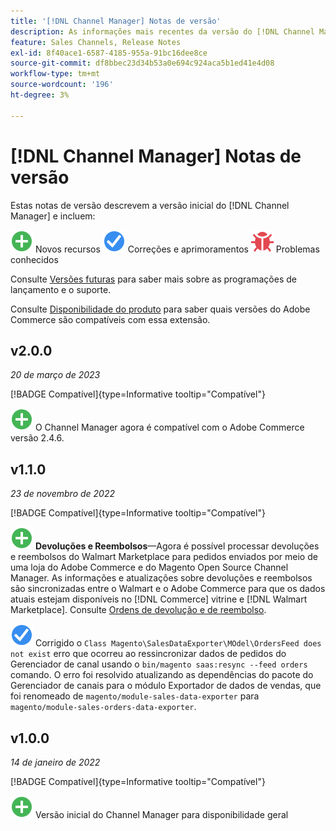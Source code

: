 ```yaml
---
title: '[!DNL Channel Manager] Notas de versão'
description: As informações mais recentes da versão do [!DNL Channel Manager] do Adobe Commerce.
feature: Sales Channels, Release Notes
exl-id: 8f40ace1-6587-4185-955a-91bc16dee8ce
source-git-commit: df8bbec23d34b53a0e694c924aca5b1ed41e4d08
workflow-type: tm+mt
source-wordcount: '196'
ht-degree: 3%

---
```


# [!DNL Channel Manager] Notas de versão

Estas notas de versão descrevem a versão inicial do [!DNL Channel Manager] e incluem:

![Novo](../assets/new.svg) Novos recursos
![Problema corrigido](../assets/fix.svg) Correções e aprimoramentos
![Problema conhecido](../assets/bug.svg) Problemas conhecidos

Consulte [Versões futuras](https://experienceleague.adobe.com/docs/commerce-operations/release/planning/schedule.html) para saber mais sobre as programações de lançamento e o suporte.

Consulte [Disponibilidade do produto](https://experienceleague.adobe.com/docs/commerce-operations/release/product-availability.html) para saber quais versões do Adobe Commerce são compatíveis com essa extensão.

## v2.0.0

*20 de março de 2023*

[!BADGE Compatível]{type=Informative tooltip="Compatível"}

![Novo](../assets/new.svg)<!--CHAN-5893--> O Channel Manager agora é compatível com o Adobe Commerce versão 2.4.6.

## v1.1.0

*23 de novembro de 2022*

[!BADGE Compatível]{type=Informative tooltip="Compatível"}

![Novo](../assets/new.svg)<!--CHAN-5204--> **Devoluções e Reembolsos**—Agora é possível processar devoluções e reembolsos do Walmart Marketplace para pedidos enviados por meio de uma loja do Adobe Commerce e do Magento Open Source Channel Manager. As informações e atualizações sobre devoluções e reembolsos são sincronizadas entre o Walmart e o Adobe Commerce para que os dados atuais estejam disponíveis no [!DNL Commerce] vitrine e [!DNL Walmart Marketplace]. Consulte [Ordens de devolução e de reembolso](return-refund-orders.md).

![Fixo](../assets/fix.svg)<!--CHAN-5661--> Corrigido o `Class Magento\SalesDataExporter\MOdel\OrdersFeed does not exist` erro que ocorreu ao ressincronizar dados de pedidos do Gerenciador de canal usando o `bin/magento saas:resync --feed orders` comando. O erro foi resolvido atualizando as dependências do pacote do Gerenciador de canais para o módulo Exportador de dados de vendas, que foi renomeado de `magento/module-sales-data-exporter` para `magento/module-sales-orders-data-exporter`.

## v1.0.0

*14 de janeiro de 2022*

[!BADGE Compatível]{type=Informative tooltip="Compatível"}

![Novo](../assets/new.svg) Versão inicial do Channel Manager para disponibilidade geral

